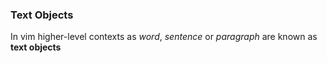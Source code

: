### Text Objects

In vim higher-level contexts as _word_, _sentence_ or _paragraph_ are
known as **text objects**



